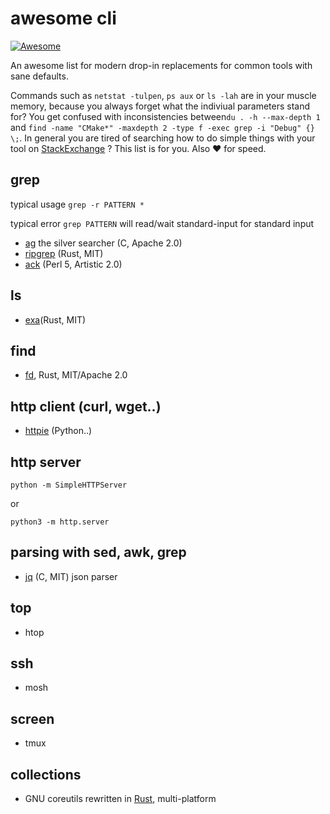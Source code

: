 # awesome cli
[![Awesome](https://awesome.re/badge.svg)](https://awesome.re)


An awesome list for modern drop-in replacements for common tools with sane defaults.

Commands such as `netstat -tulpen`, `ps aux` or `ls -lah` are in your muscle memory, because you always forget what the indiviual parameters stand for? You get confused with inconsistencies between`du . -h --max-depth 1` and `find -name "CMake*" -maxdepth 2 -type f -exec grep -i "Debug" {} \;`. In general you are tired of searching how to do simple things with your tool on [StackExchange](https://unix.stackexchange.com/a/12904) ? This list is for you.
Also ❤ for speed.

## grep

typical usage `grep -r PATTERN *`

typical error `grep PATTERN` will read/wait standard-input for standard input

* [ag](https://github.com/ggreer/the_silver_searcher) the silver searcher (C, Apache 2.0)
* [ripgrep](https://github.com/BurntSushi/ripgrep) (Rust, MIT)
* [ack](https://beyondgrep.com) (Perl 5, Artistic 2.0)

## ls

* [exa](https://the.exa.website/)(Rust, MIT)

## find 

* [fd](https://github.com/sharkdp/fd), Rust, MIT/Apache 2.0

## http client (curl, wget..)

* [httpie](https://github.com/jakubroztocil/httpie) (Python..)

## http server

```
python -m SimpleHTTPServer
```

or 

```
python3 -m http.server
```

## parsing with sed, awk, grep

* [jq](https://stedolan.github.io/jq/) (C, MIT) json parser

## top

* htop

## ssh

* mosh

## screen

* tmux


## collections

* GNU coreutils rewritten in [Rust](https://github.com/uutils/coreutils), multi-platform
